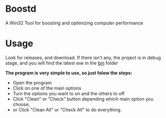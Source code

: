 # Boostd
A Win32 Tool for boosting and optimizing computer performance

# Usage
Look for releases, and download.
If there isn't any, the project is in debug stage, and you will find the latest exe in the [bin](https://github.com/EfectX/Boostd/tree/main/bin) folder

**The program is very simple to use, so just folow the steps:**
* Open the program
* Click on one of the main options
* Turn the options you want to on and the others to off
* Click "Clean" or "Check" button depending which main option you choose,
* or Click "Clean All" or "Check All" to do everything.
